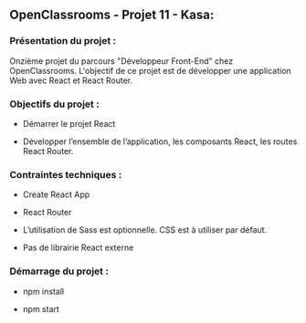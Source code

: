 ﻿## OpenClassrooms - Projet 11 - Kasa:

### Présentation du projet : 

Onzième projet du parcours "Développeur Front-End" chez OpenClassrooms. L'objectif de ce projet est de développer une application Web avec React et React Router. 

### Objectifs du projet : 

- Démarrer le projet React 

- Développer l’ensemble de l’application, les composants React, les routes React Router.

### Contraintes techniques : 

- Create React App 

- React Router 

- L’utilisation de Sass est optionnelle. CSS est à utiliser par défaut. 

- Pas de librairie React externe

### Démarrage du projet : 

- npm install 

- npm start